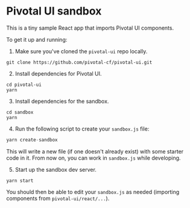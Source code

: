 # Pivotal UI sandbox

This is a tiny sample React app that imports Pivotal UI components.

To get it up and running:

1. Make sure you've cloned the `pivotal-ui` repo locally.

```
git clone https://github.com/pivotal-cf/pivotal-ui.git
```

2. Install dependencies for Pivotal UI.

```
cd pivotal-ui
yarn
```

3. Install dependencies for the sandbox.

```
cd sandbox
yarn
```

4. Run the following script to create your `sandbox.js` file:

```js
yarn create-sandbox
```

This will write a new file (if one doesn't already exist) with some starter code in it. From now on, you can work in `sandbox.js` while developing.

5. Start up the sandbox dev server.

```
yarn start
```

You should then be able to edit your `sandbox.js` as needed (importing components from `pivotal-ui/react/...`).